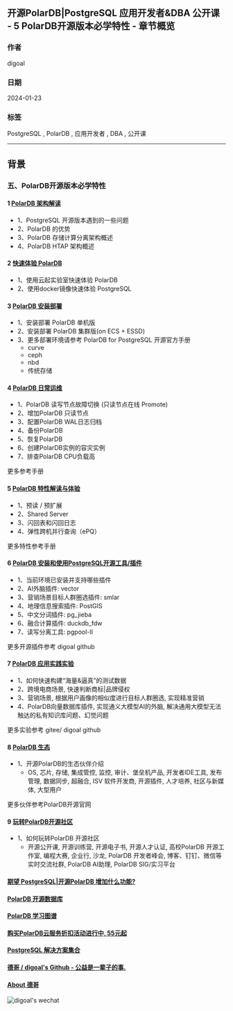 ## 开源PolarDB|PostgreSQL 应用开发者&DBA 公开课 - 5 PolarDB开源版本必学特性 - 章节概览        
                      
### 作者                      
digoal                      
                      
### 日期                      
2024-01-23                      
                      
### 标签                      
PostgreSQL , PolarDB , 应用开发者 , DBA , 公开课            
                      
----                      
                      
## 背景     
### 五、PolarDB开源版本必学特性    
  
#### 1 [PolarDB 架构解读](../202401/20240124_02.md)      
- 1、PostgreSQL 开源版本遇到的一些问题
- 2、PolarDB 的优势
- 3、PolarDB 存储计算分离架构概述
- 4、PolarDB HTAP 架构概述
  
#### 2 [快速体验 PolarDB](../202401/20240125_06.md)      
- 1、使用云起实验室快速体验 PolarDB
- 2、使用docker镜像快速体验 PostgreSQL  
  
#### 3 [PolarDB 安装部署](../202401/20240124_04.md)  
- 1、安装部署 PolarDB 单机版
- 2、安装部署 PolarDB 集群版(on ECS + ESSD)
- 3、更多部署环境请参考 PolarDB for PostgreSQL 开源官方手册
    - curve  
    - ceph  
    - nbd  
    - 传统存储  
  
#### 4 [PolarDB 日常运维](../202401/20240125_05.md)  
- 1、PolarDB 读写节点故障切换 (只读节点在线 Promote)
- 2、增加PolarDB 只读节点
- 3、配置PolarDB WAL日志归档
- 4、备份PolarDB
- 5、恢复PolarDB
- 6、创建PolarDB实例的容灾实例
- 7、排查PolarDB CPU负载高
  
更多参考手册  
  
#### 5 [PolarDB 特性解读与体验](../202401/20240125_07.md)  
- 1、预读 / 预扩展
- 2、Shared Server
- 3、闪回表和闪回日志
- 4、弹性跨机并行查询（ePQ）
  
更多特性参考手册  
  
#### 6 [PolarDB 安装和使用PostgreSQL开源工具/插件](../202401/20240126_03.md)  
- 1、当前环境已安装并支持哪些插件
- 2、AI外脑插件: vector
- 3、营销场景目标人群圈选插件: smlar
- 4、地理信息搜索插件: PostGIS
- 5、中文分词插件: pg_jieba
- 6、融合计算插件: duckdb_fdw
- 7、读写分离工具: pgpool-II
  
更多开源插件参考 digoal github   
  
#### 7 [PolarDB 应用实践实验](../202401/20240129_01.md)  
- 1、如何快速构建“海量&逼真”的测试数据
- 2、跨境电商场景, 快速判断商标|品牌侵权
- 3、营销场景, 根据用户画像的相似度进行目标人群圈选, 实现精准营销
- 4、PolarDB向量数据库插件, 实现通义大模型AI的外脑, 解决通用大模型无法触达的私有知识库问题、幻觉问题
    
更多实验参考 gitee/ digoal github   
  
#### 8 [PolarDB 生态](../202401/20240130_02.md)  
- 1、开源PolarDB的生态伙伴介绍
    - OS, 芯片, 存储, 集成管控, 监控, 审计、堡垒机产品, 开发者IDE工具, 发布管理, 数据同步, 超融合, ISV 软件开发商, 开源插件, 人才培养, 社区与新媒体, 大型用户 
  
更多伙伴参考PolarDB开源官网   
  
#### 9 [玩转PolarDB开源社区](../202401/20240130_04.md)   
- 1、如何玩转PolarDB 开源社区
    - 开源公开课, 开源训练营, 开源电子书, 开源人才认证, 高校PolarDB 开源工作室, 编程大赛, 企业行, 沙龙, PolarDB 开发者峰会, 博客、钉钉、微信等实时交流社群, PolarDB AI助理, PolarDB SIG/实习平台  
  
  
  
#### [期望 PostgreSQL|开源PolarDB 增加什么功能?](https://github.com/digoal/blog/issues/76 "269ac3d1c492e938c0191101c7238216")
  
  
#### [PolarDB 开源数据库](https://openpolardb.com/home "57258f76c37864c6e6d23383d05714ea")
  
  
#### [PolarDB 学习图谱](https://www.aliyun.com/database/openpolardb/activity "8642f60e04ed0c814bf9cb9677976bd4")
  
  
#### [购买PolarDB云服务折扣活动进行中, 55元起](https://www.aliyun.com/activity/new/polardb-yunparter?userCode=bsb3t4al "e0495c413bedacabb75ff1e880be465a")
  
  
#### [PostgreSQL 解决方案集合](../201706/20170601_02.md "40cff096e9ed7122c512b35d8561d9c8")
  
  
#### [德哥 / digoal's Github - 公益是一辈子的事.](https://github.com/digoal/blog/blob/master/README.md "22709685feb7cab07d30f30387f0a9ae")
  
  
#### [About 德哥](https://github.com/digoal/blog/blob/master/me/readme.md "a37735981e7704886ffd590565582dd0")
  
  
![digoal's wechat](../pic/digoal_weixin.jpg "f7ad92eeba24523fd47a6e1a0e691b59")
  
